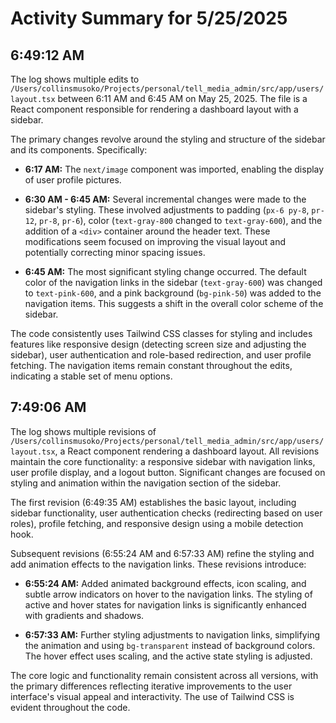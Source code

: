 # Activity Summary for 5/25/2025

## 6:49:12 AM
The log shows multiple edits to `/Users/collinsmusoko/Projects/personal/tell_media_admin/src/app/users/layout.tsx` between 6:11 AM and 6:45 AM on May 25, 2025.  The file is a React component responsible for rendering a dashboard layout with a sidebar.

The primary changes revolve around the styling and structure of the sidebar and its components.  Specifically:

* **6:17 AM:** The `next/image` component was imported, enabling the display of user profile pictures.

* **6:30 AM - 6:45 AM:**  Several incremental changes were made to the sidebar's styling. These involved adjustments to padding (`px-6 py-8`, `pr-12`, `pr-8`, `pr-6`), color (`text-gray-800` changed to `text-gray-600`),  and the addition of a `<div>` container around the header text. These modifications seem focused on improving the visual layout and potentially correcting minor spacing issues.

* **6:45 AM:**  The most significant styling change occurred. The default color of the navigation links in the sidebar (`text-gray-600`) was changed to `text-pink-600`, and a pink background (`bg-pink-50`) was added to the navigation items.  This suggests a shift in the overall color scheme of the sidebar.


The code consistently uses Tailwind CSS classes for styling and includes features like responsive design (detecting screen size and adjusting the sidebar), user authentication and role-based redirection, and user profile fetching.  The navigation items remain constant throughout the edits, indicating a stable set of menu options.


## 7:49:06 AM
The log shows multiple revisions of `/Users/collinsmusoko/Projects/personal/tell_media_admin/src/app/users/layout.tsx`, a React component rendering a dashboard layout.  All revisions maintain the core functionality: a responsive sidebar with navigation links, user profile display, and a logout button.  Significant changes are focused on styling and animation within the navigation section of the sidebar.

The first revision (6:49:35 AM) establishes the basic layout, including sidebar functionality, user authentication checks (redirecting based on user roles), profile fetching, and responsive design using a mobile detection hook.

Subsequent revisions (6:55:24 AM and 6:57:33 AM) refine the styling and add animation effects to the navigation links.  These revisions introduce:

* **6:55:24 AM:**  Added animated background effects, icon scaling, and subtle arrow indicators on hover to the navigation links. The styling of active and hover states for navigation links is significantly enhanced with gradients and shadows.

* **6:57:33 AM:** Further styling adjustments to navigation links, simplifying the animation and using `bg-transparent` instead of background colors.  The hover effect uses scaling, and the active state styling is adjusted.  

The core logic and functionality remain consistent across all versions, with the primary differences reflecting iterative improvements to the user interface's visual appeal and interactivity.  The use of Tailwind CSS is evident throughout the code.
